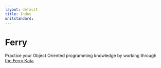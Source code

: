 ```yaml
---
layout: default
title: Index
unitstandard:
---
```


# Ferry

Practice your Object Oriented programming knowledge by working through [the Ferry Kata](http://ferry.projectcodex.co/).
